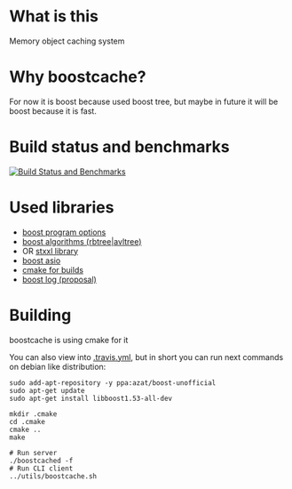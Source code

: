 What is this
===========

Memory object caching system

Why boostcache?
===============

For now it is boost because used boost tree, but maybe in future it will be boost because it is fast.

Build status and benchmarks
===========================

[![Build Status and Benchmarks](https://travis-ci.org/azat/boostcache.png?branch=master)](https://travis-ci.org/azat/boostcache)

Used libraries
==============

- [boost program options](http://www.boost.org/libs/program_options)
- [boost algorithms (rbtree|avltree)](http://www.boost.org/libs/intrusive)
- OR [stxxl library](http://stxxl.sourceforge.net/)
- [boost asio](http://www.boost.org/libs/asio)
- [cmake for builds](http://cmake.org/)
- [boost log (proposal)](http://boost-log.sourceforge.net/)

Building
========

boostcache is using cmake for it

You can also view into [.travis.yml](.travis.yml),
but in short you can run next commands on debian like distribution:

```shell
sudo add-apt-repository -y ppa:azat/boost-unofficial
sudo apt-get update
sudo apt-get install libboost1.53-all-dev

mkdir .cmake
cd .cmake
cmake ..
make

# Run server
./boostcached -f
# Run CLI client
../utils/boostcache.sh
```

